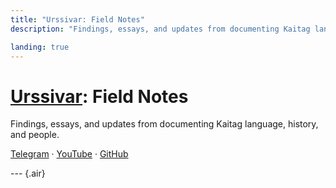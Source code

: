 ```yaml
---
title: "Urssivar: Field Notes"
description: "Findings, essays, and updates from documenting Kaitag language, history, and people."

landing: true
---
```


<script setup lang="ts">
import PostCard from "@/components/PostCard.vue";
import { data as notes } from './notes.data';
</script>

# [Urssivar](../index#field-notes): Field Notes

Findings, essays, and updates from documenting Kaitag language, history, and people.

[Telegram](https://t.me/urssivar) · [YouTube](https://youtube.com/@urssivar) · [GitHub](https://github.com/urssivar)

--- {.air}

<PostCard v-for="n in notes" :key="n.url" :page="n"/>
